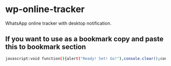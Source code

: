 # wp-online-tracker
WhatsApp online tracker with desktop notification.
## If you want to use as a bookmark copy and paste this to bookmark section
```bash
javascript:void function(){alert("Ready! Set! Go!"),console.clear();const a=document.querySelector("%23main > header > div._24-Ff"),b=document.querySelector("%23main > header > div._24-Ff > div > div > span").innerHTML,c=new MutationObserver(a=>{function c(){new Notification(`${b}`,{body:e,icon:"https://upload.wikimedia.org/wikipedia/commons/5/5e/WhatsApp_icon.png"})}const d=a[0].target.outerText;let e=String,f=new Date().getDay(),g=new Date().getHours(),h=new Date().getMinutes(),i=new Date().getSeconds();d.includes("\xE7evrimi\xE7i")%3F(console.log(`Şu an çevrimiçi ${f}:${g}:${h}:${i}`),e=`Şu an çevrimiçi ${f}:${g}:${h}:${i}`):!d.includes("\xE7evrimi\xE7i")%26%26(console.log(`Şu an çevrimdışı ${f}:${g}:${h}:${i}`),e=`Şu an çevrimdışı ${f}:${g}:${h}:${i}`),"granted"===Notification.permission%26%26c()});c.observe(a,{childList:!0})}();```
